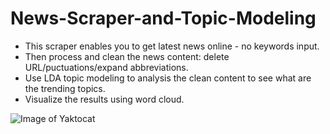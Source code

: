 # News-Scraper-and-Topic-Modeling

- This scraper enables you to get latest news online - no keywords input.
- Then process and clean the news content: delete URL/puctuations/expand abbreviations.
- Use LDA topic modeling to analysis the clean content to see what are the trending topics.
- Visualize the results using word cloud.

![Image of Yaktocat](https://octodex.github.com/images/yaktocat.png)

